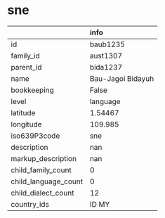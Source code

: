 # sne
|                      | info              |
|:---------------------|:------------------|
| id                   | baub1235          |
| family_id            | aust1307          |
| parent_id            | bida1237          |
| name                 | Bau-Jagoi Bidayuh |
| bookkeeping          | False             |
| level                | language          |
| latitude             | 1.54467           |
| longitude            | 109.985           |
| iso639P3code         | sne               |
| description          | nan               |
| markup_description   | nan               |
| child_family_count   | 0                 |
| child_language_count | 0                 |
| child_dialect_count  | 12                |
| country_ids          | ID MY             |